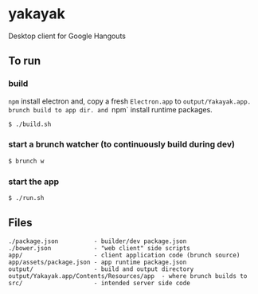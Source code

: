 yakayak
=======

Desktop client for Google Hangouts

## To run

### build

`npm` install electron and, copy a fresh `Electron.app` to
`output/Yakayak.app. brunch build to app dir. and `npm` install
runtime packages.

```bash
$ ./build.sh
```

### start a brunch watcher (to continuously build during dev)

```bash
$ brunch w
```

### start the app

```bash
$ ./run.sh
```

## Files

```
./package.json          - builder/dev package.json
./bower.json            - "web client" side scripts
app/                    - client application code (brunch source)
app/assets/package.json - app runtime package.json
output/                 - build and output directory
output/Yakayak.app/Contents/Resources/app  - where brunch builds to
src/                    - intended server side code
```

